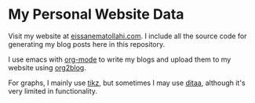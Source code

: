 # My Personal Website Data

Visit my website at [eissanematollahi.com](eissanematollahi.com). I include all the source code for generating my blog posts here in this repository. 

I use emacs with [org-mode](https://orgmode.org/) to write my blogs and upload them to my website using [org2blog](https://github.com/org2blog/org2blog). 

For graphs, I mainly use [tikz](http://www.texample.net/tikz/), but sometimes I may use [ditaa](http://ditaa.sourceforge.net/), although it's very limited in functionality.
